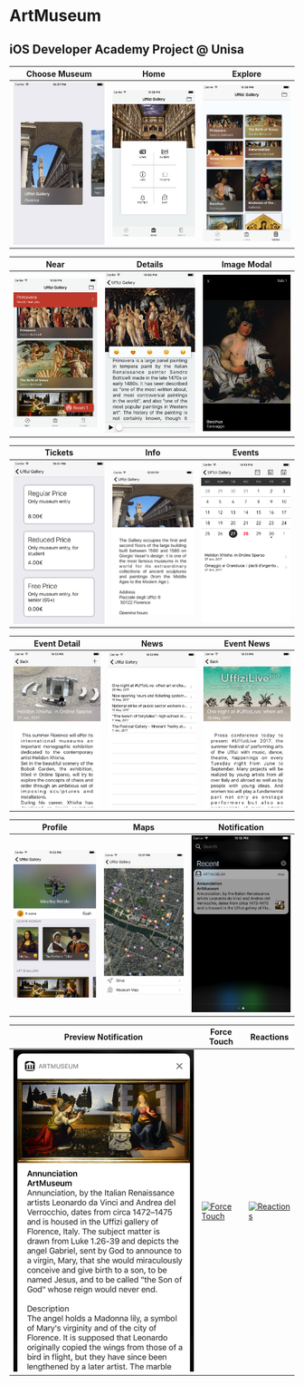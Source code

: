 # ArtMuseum
## iOS Developer Academy Project @ Unisa 

Choose Museum | Home | Explore
------------ | ------------ | ------------
![Choose Museum](Screenshot/1.Home.png)|![Home](Screenshot/2.Home.png)|![Explore](Screenshot/3.Explore.png)

Near | Details | Image Modal
------------ | ------------ | ------------
![Near](Screenshot/4.Near.png)|![Details](Screenshot/5.Details.png)|![Image Modal](Screenshot/6.ImageModal.png)

Tickets | Info | Events
------------ | ------------ | ------------
![Tickets](Screenshot/7.Tickets.png)|![Info](Screenshot/8.Info.png)|![Events](Screenshot/9.Event.png)

Event Detail | News | Event News
------------ | ------------ | ------------
![Event Detail](Screenshot/10.DetailEvent.png)|![News](Screenshot/11.News.png)|![Event News](Screenshot/12.NewsDetail.png)

Profile | Maps | Notification
------------ | ------------ | ------------
![Near](Screenshot/13.Profile.png)|![Details](Screenshot/14.Maps.png)|![Image Modal](Screenshot/15.Notifica.png)

Preview Notification | Force Touch | Reactions
------------ | ------------ | ------------
![Near](Screenshot/16.Notifica.png)|[![Force Touch](https://img.youtube.com/vi/HWrpk6ulk8M/maxresdefault.jpg)](https://youtu.be/HWrpk6ulk8M)|[![Reactions](https://img.youtube.com/vi/xNIlBF0wU6s/maxresdefault.jpg)](https://youtu.be/xNIlBF0wU6s)

